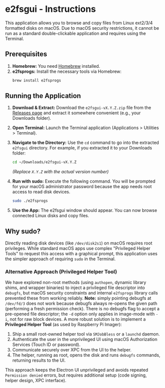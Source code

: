 # e2fsgui - Instructions

This application allows you to browse and copy files from Linux ext2/3/4 formatted disks on macOS. Due to macOS security restrictions, it cannot be run as a standard double-clickable application and requires using the Terminal.

## Prerequisites

1.  **Homebrew:** You need [Homebrew](https://brew.sh) installed.
2.  **e2fsprogs:** Install the necessary tools via Homebrew:
    ```bash
    brew install e2fsprogs
    ```

## Running the Application

1.  **Download & Extract:** Download the `e2fsgui-vX.Y.Z.zip` file from the [Releases page](https://github.com/delaneyb/e2fsgui/releases) and extract it somewhere convenient (e.g., your Downloads folder).

2.  **Open Terminal:** Launch the Terminal application (Applications > Utilities > Terminal).

3.  **Navigate to the Directory:** Use the `cd` command to go into the extracted `e2fsgui` directory. For example, if you extracted it to your Downloads folder:
    ```bash
    cd ~/Downloads/e2fsgui-vX.Y.Z
    ```
    *(Replace `X.Y.Z` with the actual version number)*

4.  **Run with sudo:** Execute the following command. You will be prompted for your macOS administrator password because the app needs root access to read disk devices.
    ```bash
    sudo ./e2fsprogs
    ```

5.  **Use the App:** The e2fsgui window should appear. You can now browse connected Linux disks and copy files.

## Why sudo?

Directly reading disk devices (like `/dev/disk2s1`) on macOS requires root privileges. While standard macOS apps use complex "Privileged Helper Tools" to request this access with a graphical prompt, this application uses the simpler approach of requiring `sudo` in the Terminal.

### Alternative Approach (Privileged Helper Tool)

We have explored non-root methods (using `authopen`, dynamic library shims, and wrapper binaries) to inject a privileged file descriptor into `debugfs`, but macOS security constraints and internal `e2fsprogs` library calls prevented these from working reliably. **Note:** simply pointing debugfs at `/dev/fd/3` does not work because debugfs always re-opens the given path (performing a fresh permission check). There is no debugfs flag to accept a pre-opened file descriptor; the `-d` option only applies in image-mode with `-i`, not for raw block devices. A more robust solution is to implement a **Privileged Helper Tool** (as used by Raspberry Pi Imager):

1.  Ship a small root-owned helper tool via `SMJobBless` or a `launchd` daemon.
2.  Authenticate the user in the unprivileged UI using macOS Authorization Services (Touch ID or password).
3.  Communicate securely over XPC from the UI to the helper.
4.  The helper, running as root, opens the disk and runs `debugfs` commands, returning results to the UI.

This approach keeps the Electron UI unprivileged and avoids repeated `Permission denied` errors, but requires additional setup (code signing, helper design, XPC interface). 